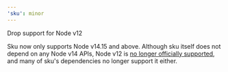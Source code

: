 ```yaml
---
'sku': minor
---
```


Drop support for Node v12

Sku now only supports Node v14.15 and above.
Although sku itself does not depend on any Node v14 APIs, Node v12 is [no longer officially supported](https://github.com/nodejs/Release#end-of-life-releases), and many of sku's dependencies no longer support it either.
